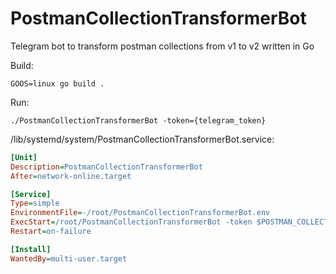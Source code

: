 # PostmanCollectionTransformerBot
Telegram bot to transform postman collections from v1 to v2 written in Go

Build:
```commandline
GOOS=linux go build .
```

Run:
```commandline
./PostmanCollectionTransformerBot -token={telegram_token}
```

/lib/systemd/system/PostmanCollectionTransformerBot.service:
```ini
[Unit]
Description=PostmanCollectionTransformerBot
After=network-online.target

[Service]
Type=simple
EnvironmentFile=-/root/PostmanCollectionTransformerBot.env
ExecStart=/root/PostmanCollectionTransformerBot -token $POSTMAN_COLLECTION_TRANSFORMER_BOT_TOKEN
Restart=on-failure

[Install]
WantedBy=multi-user.target
```
